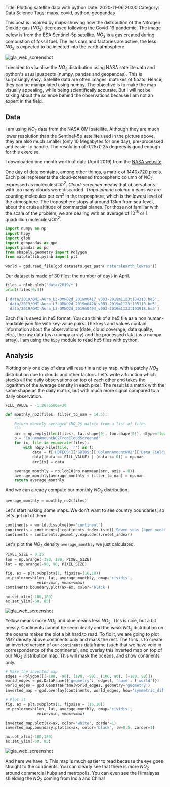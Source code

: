 Title: Plotting satellite data with python
Date: 2020-11-06 20:00
Category: Data Science
Tags: maps, covid, python, geopandas

This post is inspired by maps showing how the distribution of the Nitrogen Dioxide gas ($NO_2$) decreased following the Covid-19 pandemic. The image below is from the ESA Sentinel-5p satellite.
$NO_2$ is a gas created during combustion of fossil fuel. The less cars and factories are active, the less $NO_2$ is expected to be injected into the earth atmosphere.

![gla_web_screenshot]({static}/images/no2_sentinel.jpeg)

I decided to visualise the $NO_2$ distribution using NASA satellite data and python's usual suspects (numpy, pandas and geopandas). This is surprisingly easy. Satellite data are often images: matrixes of floats. Hence, they can be manipulated using numpy.
The objective is to make the map visually appealing, while being scientifically accurate. But I will not be talking about the science behind the observations because I am not an expert in the field.

## Data

I am using $NO_2$ data from the NASA OMI satellite. Although they are much lower resolution than the Sentinel-5p satellite used in the picture above, they are also much smaller (only 10 Megabytes for one day), pre-processed and easier to handle. The resolution of 0.25x0.25 degrees is good enough for this exercise.

I downloaded one month worth of data (April 2019) from the [NASA website](https://disc.gsfc.nasa.gov/datasets/OMNO2d_003/summary?keywords=Nasa%20omi).

One day of data contains, among other things, a matrix of 1440x720 pixels. Each pixel represents the cloud-screened tropospheric column of $NO_2$ expressed as molecules/$cm^2$. _Cloud-screened_ means that observations with too many clouds were discarded. _Tropospheric column_ means we are counting molecules per $cm^2$ in the troposphere, which is the lowest level of the atmosphere. The troposphere stops at around 13km from sea-level, about the cruise altitude of commercial planes. For those not familiar with the scale of the problem, we are dealing with an average of $10^{15}$ or 1 quadrillion molecules/$cm^2$.

```python
import numpy as np
import h5py
import glob
import geopandas as gpd
import pandas as pd
from shapely.geometry import Polygon
from matplotlib.pylab import plt

world = gpd.read_file(gpd.datasets.get_path('naturalearth_lowres'))
```

Our dataset is made of 30 files: the number of days in April.

```python
files = glob.glob('data/2019/*')
print(files[0:3])

['data/2019/OMI-Aura_L3-OMNO2d_2019m0417_v003-2019m1123t104313.he5',
 'data/2019/OMI-Aura_L3-OMNO2d_2019m0428_v003-2019m1123t105110.he5',
 'data/2019/OMI-Aura_L3-OMNO2d_2019m0404_v003-2019m1123t103918.he5']
```

Each file is saved in he5 format. You can think of a he5 file as a non human-readable json file with key-value pairs. The keys and values contain information about the observations (date, cloud coverage, data quality, etc.), the raw data (as a numpy array) and the processed data (as a numpy array). I am using the `h5py` module to read he5 files with python.

## Analysis

Plotting only one day of data will result in a noisy map, with a patchy $NO_2$ distribution due to clouds and other factors.
Let's write a function which stacks all the daily observations on top of each other and takes the logarithm of the average density in each pixel. The result is a matrix with the same shape as the daily matrix, but with much more signal compared to a daily observation.

```python
FILL_VALUE = -1.2676506e+30

def monthly_no2(files, filter_to_nan = 14.5):
    """
    Return monthly averaged $NO_2$ matrix from a list of files
    """
    arr = np.empty((len(files), lat.shape[0], lon.shape[0]), dtype=float)
    p = 'ColumnAmountNO2TropCloudScreened'
    for ix, file in enumerate(files):
        with h5py.File(file, 'r') as f:
            data = f['HDFEOS']['GRIDS']['ColumnAmountNO2']['Data Fields'][p][:]
            data[(data == FILL_VALUE) | (data <= 0)] = np.nan
            arr[ix] = data

    average_monthly = np.log10(np.nanmean(arr, axis = 0))
    average_monthly[average_monthly < filter_to_nan] = np.nan
    return average_monthly
```

And we can already compute our monthly $NO_2$ distribution.

```python
average_monthly = monthly_no2(files)
```

Let's start making some maps.
We don't want to see country boundaries, so let's get rid of them.

```python
continents = world.dissolve(by='continent')
continents = continents[~continents.index.isin(['Seven seas (open ocean)', 'Antarctica'])]
continents = continents.geometry.explode().reset_index()
```

Let's plot the $NO_2$ density `average_monthly` we just calculated.

```python
PIXEL_SIZE = 0.25
lon = np.arange(-180, 180, PIXEL_SIZE)
lat = np.arange(-90, 90, PIXEL_SIZE)

fig, ax = plt.subplots(1, figsize=(16,10))
ax.pcolormesh(lon, lat, average_monthly, cmap='cividis',
              vmin=vmin, vmax=vmax)
continents.boundary.plot(ax=ax, color='black')

ax.set_xlim(-180,180)
ax.set_ylim(-60, 85)
```

![gla_web_screenshot]({static}/images/no2_all.jpeg)

Yellow means more $NO_2$ and blue means less $NO_2$. This is nice, but a bit messy. Continents cannot be seen clearly and the weak $NO_2$ distribution on the oceans makes the plot a bit hard to read. To fix it, we are going to plot $NO2$ density above continents only and mask the rest. The trick is to create an inverted version of our `continents` dataframe (such that we have void in correspondence of the continents), and overlay this inverted map on top of our $NO_2$ distribution map. This will mask the oceans, and show continents only.

```python
# Make the inverted map
edges = Polygon([(-180, -90), (180, -90), (180, 90), (-180, 90)])
world_edges = pd.DataFrame({'geometry': [edges], 'name': ['world']})
world_edges = gpd.GeoDataFrame(world_edges, geometry='geometry')
inverted_map = gpd.overlay(continents, world_edges, how='symmetric_difference')

# Plot it
fig, ax = plt.subplots(1, figsize = (16,10))
ax.pcolormesh(lon, lat, average_monthly, cmap='cividis',
              vmin=vmin, vmax=vmax)

inverted_map.plot(ax=ax, color='white', zorder=1)
inverted_map.boundary.plot(ax=ax, color='black', lw=0.5, zorder=1)

ax.set_xlim(-180,180)
ax.set_ylim(-60, 85)
```

![gla_web_screenshot]({static}/images/no2_inverse.jpeg)

And here we have it. This map is much easier to read because the eye goes straight to the continents. You can clearly see that there is more $NO_2$ around commercial hubs and metropolis. You can even see the Himalayas shielding the $NO_2$ coming from India and China!    
